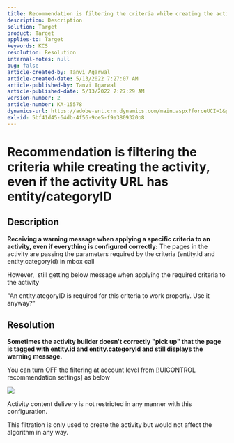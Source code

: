 ```yaml
---
title: Recommendation is filtering the criteria while creating the activity, even if the activity URL has entity/categoryID
description: Description
solution: Target
product: Target
applies-to: Target
keywords: KCS
resolution: Resolution
internal-notes: null
bug: false
article-created-by: Tanvi Agarwal
article-created-date: 5/13/2022 7:27:07 AM
article-published-by: Tanvi Agarwal
article-published-date: 5/13/2022 7:27:29 AM
version-number: 2
article-number: KA-15578
dynamics-url: https://adobe-ent.crm.dynamics.com/main.aspx?forceUCI=1&pagetype=entityrecord&etn=knowledgearticle&id=60604013-8ed2-ec11-a7b5-00224809c27a
exl-id: 5bf41d45-64db-4f56-9ce5-f9a3809320b8
---
```

# Recommendation is filtering the criteria while creating the activity, even if the activity URL has entity/categoryID

## Description


<b>Receiving a warning message when applying a specific criteria to an activity, even if everything is configured correctly:</b>
The pages in the activity are passing the parameters required by the criteria (entity.id and entity.categoryId) in mbox call 



However,  still getting below message when applying the required criteria to the activity

"An entity.ategoryID is required for this criteria to work properly. Use it anyway?"


## Resolution


<b>Sometimes the activity builder doesn't correctly "pick up" that the page is tagged with entity.id and entity.categoryId and still displays the warning message.</b>



You can turn OFF the filtering at account level from [!UICONTROL recommendation settings] as below

![](http://omniture.custhelp.com/ci/inlineImage/get/3041012/5090ecb0bec7673ef3ad943bd35f9095)



Activity content delivery is not restricted in any manner with this configuration.



This filtration is only used to create the activity but would not affect the algorithm in any way.
